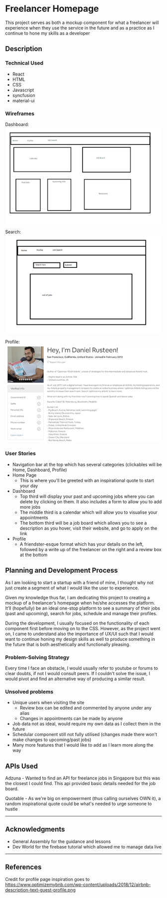 # Freelancer Homepage

This project serves as both a mockup component for what a freelancer will experience when they use the service in the future and as a practice as I continue to hone my skills as a developer

## Description

### Technical Used 

- React
- HTML
- CSS
- Javascript
- syncfusion
- material-ui

### Wireframes
Dashboard:
![plot](./src/assets/wireframe3.png)

Search:
![plot](./src/assets/wireframe1.png)

Profile:
![plot](./src/assets/wireframe2.png)


### User Stories

- Navigation bar at the top which has several categories (clickables will be Home, Dashboard, Profile)
- Home Page
    -   This is where you'll be greeted with an inspirational quote to start your day
- Dashboard
    -   Top third will display your past and upcoming jobs where you can delete by clicking on them. It also includes a form to allow you to add more jobs
    -   The middle third is a calendar which will allow you to visualise your appointments
    -   The bottom third will be a job board which allows you to see a description as you hover, visit their website, and go to apply on the link
- Profile
    -   A friendster-esque format which has your details on the left, followed by a write up of the freelancer on the right and a review box at the bottom


## Planning and Development Process

As I am looking to start a startup with a friend of mine, I thought why not just create a segment of what I would like the user to experience. 

Given my knowledge thus far, I am dedicating this project to creating a mockup of a freelancer’s homepage when he/she accesses the platform. It’ll (hopefully) be an ideal one-stop platform to see a summary of their jobs (past and upcoming), search for jobs, schedule and manage their profiles.

During the development, I usually focused on the functionality of each component first before moving on to the CSS. However, as the project went on, I came to understand also the importance of UX/UI such that I would want to continue honing my design skills as well to produce something in the future that is both aesthetically and functionally pleasing. 

### Problem-Solving Strategy

Every time I face an obstacle, I would usually refer to youtube or forums to clear doubts, if not I would consult peers. If I couldn't solve the issue, I would pivot and find an alternative way of producing a similar result.

### Unsolved problems

- Unique users when visiting the site
    - Review box can be edited and commented by anyone under any alias
    - Changes in appointments can be made by anyone
- Job data not as ideal, would require my own data as I collect them in the future
- Schedular component still not fully utilised (changes made there won't make changes to upcoming/past jobs)
- Many more features that I would like to add as I learn more along the way

## APIs Used

Adzuna - Wanted to find an API for freelance jobs in Singapore but this was the closest I could find. This api provided basic details needed for the job board.

Quotable - As we're big on empowerment (thus calling ourselves OWN it), a random inspirational quote could be what's needed to urge someone to hustle

---

## Acknowledgments

- General Assembly for the guidance and lessons 
- Dev World for the firebase tutorial which allowed me to manage data live

---

 ## References
Credit for profile page inspiration goes to https://www.optimizemybnb.com/wp-content/uploads/2018/12/airbnb-description-text-guest-profile.png
